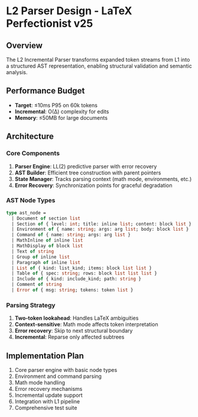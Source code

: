 # L2 Parser Design - LaTeX Perfectionist v25

## Overview
The L2 Incremental Parser transforms expanded token streams from L1 into a structured AST representation, enabling structural validation and semantic analysis.

## Performance Budget
- **Target**: ≤10ms P95 on 60k tokens
- **Incremental**: O(Δ) complexity for edits
- **Memory**: ≤50MB for large documents

## Architecture

### Core Components
1. **Parser Engine**: LL(2) predictive parser with error recovery
2. **AST Builder**: Efficient tree construction with parent pointers
3. **State Manager**: Tracks parsing context (math mode, environments, etc.)
4. **Error Recovery**: Synchronization points for graceful degradation

### AST Node Types
```ocaml
type ast_node =
  | Document of section list
  | Section of { level: int; title: inline list; content: block list }
  | Environment of { name: string; args: arg list; body: block list }
  | Command of { name: string; args: arg list }
  | MathInline of inline list
  | MathDisplay of block list
  | Text of string
  | Group of inline list
  | Paragraph of inline list
  | List of { kind: list_kind; items: block list list }
  | Table of { spec: string; rows: block list list list }
  | Include of { kind: include_kind; path: string }
  | Comment of string
  | Error of { msg: string; tokens: token list }
```

### Parsing Strategy
1. **Two-token lookahead**: Handles LaTeX ambiguities
2. **Context-sensitive**: Math mode affects token interpretation
3. **Error recovery**: Skip to next structural boundary
4. **Incremental**: Reparse only affected subtrees

## Implementation Plan
1. Core parser engine with basic node types
2. Environment and command parsing
3. Math mode handling
4. Error recovery mechanisms
5. Incremental update support
6. Integration with L1 pipeline
7. Comprehensive test suite